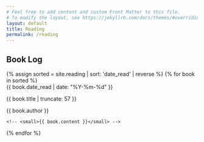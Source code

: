 ```yaml
---
# Feel free to add content and custom Front Matter to this file.
# To modify the layout, see https://jekyllrb.com/docs/themes/#overriding-theme-defaults
layout: default
title: Reading
permalink: /reading
---
```

## Book Log
<div class="post-grid">
  {% assign sorted = site.reading | sort: 'date_read' | reverse %}
  {% for book in sorted %}
  <div class="post-list-element">
    <date>{{ book.date_read | date: "%Y-%m-%d" }}</date>
    <p class="post-preview">{{ book.title | truncate: 57 }}</p>
    <p>{{ book.author }}</p>

    <!-- <small>{{ book.content }}</small> -->
  </div>
  {% endfor %}
</div>
